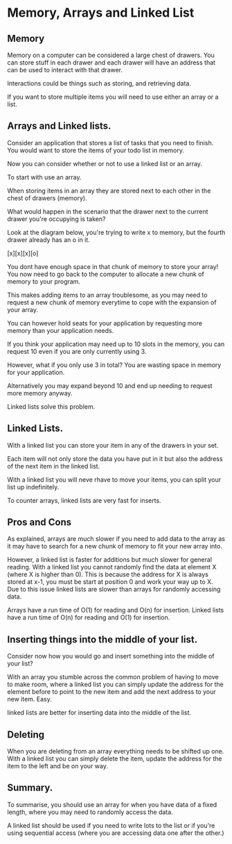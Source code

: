 # Memory, Arrays and Linked List

## Memory 
Memory on a computer can be considered a large chest of drawers. You can store stuff in each drawer and each drawer will have an address that can be used to interact with that drawer. 

Interactions could be things such as storing, and retrieving data. 

If you want to store multiple items you will need to use either an array or a list. 

## Arrays and Linked lists.

Consider an application that stores a list of tasks that you need to finish. You would want to store the items of your todo list in memory. 

Now you can consider whether or not to use a linked list or an array. 

To start with use an array. 

When storing items in an array they are stored next to each other in the chest of drawers (memory).

What would happen in the scenario that the drawer next to the current drawer you're occupying is taken?

Look at the diagram below, you're trying to write x to memory, but the fourth drawer already has an o in it. 

[x][x][x][o]

You dont have enough space in that chunk of memory to store your array! You now need to go back to the computer to allocate a new chunk of memory to your program. 

This makes adding items to an array troublesome, as you may need to request a new chunk of memory everytime to cope with the expansion of your array. 

You can however hold seats for your application by requesting more memory than your application needs. 

If you think your application may need up to 10 slots in the memory, you can request 10 even if you are only currently using 3. 

However, what if you only use 3 in total? You are wasting space in memory for your application. 

Alternatively you may expand beyond 10 and end up needing to request more memory anyway. 

Linked lists solve this problem. 

## Linked Lists.

With a linked list you can store your item in any of the drawers in your set.

Each item will not only store the data you have put in it but also the address of the next item in the linked list. 

With a linked list you will neve rhave to move your items, you can split your list up indefinitely. 

To counter arrays, linked lists are very fast for inserts.

## Pros and Cons

As explained, arrays are much slower if you need to add data to the array as it may have to search for a new chunk of memory to fit your new array into.

However, a linked list is faster for additions but much slower for general reading. With a linked list you cannot randomly find the data at element X (where X is higher than 0). This is because the address for X is always stored at x-1, you must be start at position 0 and work your way up to X. Due to this issue linked lists are slower than arrays for randomly accessing data.

Arrays have a run time of O(1) for reading and O(n) for insertion. 
Linked lists have a run time of O(n) for reading and O(1) for insertion. 

## Inserting things into the middle of your list.

Consider now how you would go and insert something into the middle of your list? 

With an array you stumble across the common problem of having to move to make room, where a linked list you can simply update the address for the element before to point to the new item and add the next address to your new item. Easy. 

linked lists are better for inserting data into the middle of the list.

## Deleting

When you are deleting from an array everything needs to be shifted up one. With a linked list you can simply delete the item, update the address for the item to the left and be on your way.

## Summary.

To summarise, you should use an array for when you have data of a fixed length, where you may need to randomly access the data. 

A linked list should be used if you need to write lots to the list or if you're using sequential access (where you are accessing data one after the other.)



